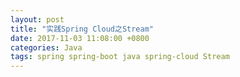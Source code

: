 ```yaml
---
layout: post
title: "实践Spring Cloud之Stream"
date: 2017-11-03 11:08:00 +0800
categories: Java
tags: spring spring-boot java spring-cloud Stream
---
```


